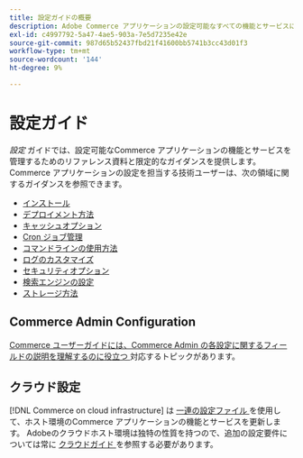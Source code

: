 ```yaml
---
title: 設定ガイドの概要
description: Adobe Commerce アプリケーションの設定可能なすべての機能とサービスについて説明します。
exl-id: c4997792-5a47-4ae5-903a-7e5d7235e42e
source-git-commit: 987d65b52437fbd21f41600bb5741b3cc43d01f3
workflow-type: tm+mt
source-wordcount: '144'
ht-degree: 9%

---
```


# 設定ガイド

_設定_ ガイドでは、設定可能なCommerce アプリケーションの機能とサービスを管理するためのリファレンス資料と限定的なガイダンスを提供します。 Commerce アプリケーションの設定を担当する技術ユーザーは、次の領域に関するガイダンスを参照できます。

- [インストール](../configuration/bootstrap/initialization.md)
- [デプロイメント方法](../configuration/deployment/overview.md)
- [キャッシュオプション](../configuration/cache/caching-overview.md)
- [Cron ジョブ管理](../configuration/cron/custom-cron.md)
- [コマンドラインの使用方法](../configuration/cli/config-cli.md)
- [ログのカスタマイズ](../configuration/logs/custom-logging.md)
- [セキュリティオプション](../configuration/security/overview.md)
- [検索エンジンの設定](../configuration/search/configure-search-engine.md)
- [ストレージ方法](../configuration/storage/memcached.md)

## Commerce Admin Configuration

[Commerce ユーザーガイドには、Commerce Admin の各設定に関するフィールドの説明を理解するのに役立つ ](https://experienceleague.adobe.com/en/docs/commerce-admin/config/guide-overview) 対応するトピックがあります。

## クラウド設定

[!DNL Commerce on cloud infrastructure] は [ 一連の設定ファイル ](https://experienceleague.adobe.com/docs/commerce-cloud-service/user-guide/configure/overview.html) を使用して、ホスト環境のCommerce アプリケーションの機能とサービスを更新します。 Adobeのクラウドホスト環境は独特の性質を持つので、追加の設定要件については常に [ クラウドガイド ](https://experienceleague.adobe.com/docs/commerce-cloud-service/user-guide/overview.html) を参照する必要があります。

